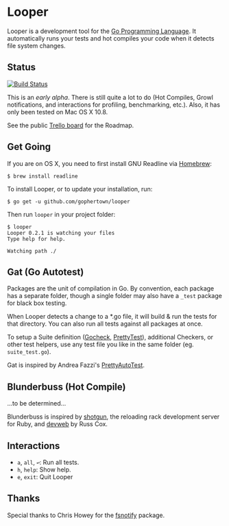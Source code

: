 # Looper

Looper is a development tool for the [Go Programming Language][go]. It automatically runs your tests and hot compiles your code when it detects file system changes.

## Status

[![Build Status](https://travis-ci.org/gophertown/looper.png?branch=master)](https://travis-ci.org/gophertown/looper)

This is an *early alpha*. There is still quite a lot to do (Hot Compiles, Growl notifications, and interactions for profiling, benchmarking, etc.). Also, it has only been tested on Mac OS X 10.8.

See the public [Trello board](https://trello.com/b/VvblYiSE) for the Roadmap.

## Get Going

If you are on OS X, you need to first install GNU Readline via [Homebrew](http://mxcl.github.com/homebrew/):

``` console
$ brew install readline
```

To install Looper, or to update your installation, run:

``` console
$ go get -u github.com/gophertown/looper
```

Then run `looper` in your project folder:

``` console
$ looper
Looper 0.2.1 is watching your files
Type help for help.

Watching path ./
```

## Gat (Go Autotest)

Packages are the unit of compilation in Go. By convention, each package has a separate folder, though a single folder may also have a `_test` package for black box testing.

When Looper detects a change to a *.go file, it will build & run the tests for that directory. You can also run all tests against all packages at once.

To setup a Suite definition ([Gocheck][], [PrettyTest][pat]), additional Checkers, or other test helpers, use any test file you like in the same folder (eg. `suite_test.go`).

Gat is inspired by Andrea Fazzi's [PrettyAutoTest][pat].

## Blunderbuss (Hot Compile)

...to be determined...

Blunderbuss is inspired by [shotgun][], the reloading rack development server for Ruby, and [devweb][] by Russ Cox.

## Interactions

* `a`, `all`, `↩`: Run all tests.
* `h`, `help`: Show help.
* `e`, `exit`: Quit Looper

## Thanks

Special thanks to Chris Howey for the [fsnotify][] package.

[go]: http://golang.org/
[fsnotify]: https://github.com/howeyc/fsnotify
[pat]: https://github.com/remogatto/prettytest
[devweb]: http://code.google.com/p/rsc/source/browse/devweb/
[shotgun]: https://rubygems.org/gems/shotgun
[Gocheck]: http://labix.org/gocheck

